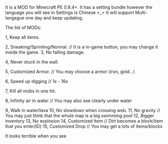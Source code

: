 It is a MOD for Minecraft PE 0.9.4+.
It has a setting bundle however the language you will see in Settings is Chinese >_<
It will support Multi-langague one day and keep updating.

The list of MODs:

1, Keep all items.

2, Sneaking/Sprinting/Normal.
// It is a in-game button, you may change it inside the game.
3, No falling damage.

4, Never stuck in the wall.

5, Customized Armor.
// You may choose a armor (iron, gold...)

6, Speed up digging
// 1x - 16x

7, Kill all mobs in one hit.

8, Infinity air in water
// You may also see clearly under water

9, Walk in water/lava
10, No slowdown when crossing web.
11, No gravity
// You may just think that the whole map is a big swimming pool
12, Bigger inventory
13, No explosion
14, Customized Item
// Dirt becomes a block/item that you enter(ID)
15, Customized Drop
// You may get a lots of items/blocks

It looks terrible when you see
